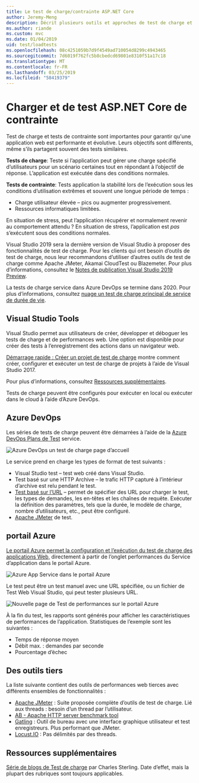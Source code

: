 ```yaml
---
title: Le test de charge/contrainte ASP.NET Core
author: Jeremy-Meng
description: Décrit plusieurs outils et approches de test de charge et de stress d’applications ASP.NET Core.
ms.author: riande
ms.custom: mvc
ms.date: 01/04/2019
uid: test/loadtests
ms.openlocfilehash: 08c4251059b7d9f4549ad710054d8299c4943465
ms.sourcegitcommit: 7d6019f762fc5b8cbedcd69801e8310f51a17c18
ms.translationtype: MT
ms.contentlocale: fr-FR
ms.lasthandoff: 03/25/2019
ms.locfileid: "58419379"
---
```

# <a name="load-and-stress-testing-aspnet-core"></a>Charger et de test ASP.NET Core de contrainte

Test de charge et tests de contrainte sont importantes pour garantir qu'une application web est performante et évolutive. Leurs objectifs sont différents, même s’ils partagent souvent des tests similaires.

**Tests de charge**: Teste si l’application peut gérer une charge spécifié d’utilisateurs pour un scénario certaines tout en répondant à l’objectif de réponse. L’application est exécutée dans des conditions normales.

**Tests de contrainte**: Tests application la stabilité lors de l’exécution sous les conditions d’utilisation extrêmes et souvent une longue période de temps :

* Charge utilisateur élevée – pics ou augmenter progressivement.
* Ressources informatiques limitées.

En situation de stress, peut l’application récupérer et normalement revenir au comportement attendu ? En situation de stress, l’application est *pas* s’exécutent sous des conditions normales.

Visual Studio 2019 sera la dernière version de Visual Studio à proposer des fonctionnalités de test de charge. Pour les clients qui ont besoin d’outils de test de charge, nous leur recommandons d’utiliser d’autres outils de test de charge comme Apache JMeter, Akamai CloudTest ou Blazemeter. Pour plus d’informations, consultez le [Notes de publication Visual Studio 2019 Preview](/visualstudio/releases/2019/release-notes-preview#test-tools).

La tests de charge service dans Azure DevOps se termine dans 2020. Pour plus d’informations, consultez [nuage un test de charge principal de service de durée de vie](https://devblogs.microsoft.com/devops/cloud-based-load-testing-service-eol/).

## <a name="visual-studio-tools"></a>Visual Studio Tools

Visual Studio permet aux utilisateurs de créer, développer et déboguer les tests de charge et de performances web. Une option est disponible pour créer des tests à l’enregistrement des actions dans un navigateur web.

[Démarrage rapide : Créer un projet de test de charge](/visualstudio/test/quickstart-create-a-load-test-project?view=vs-2017) montre comment créer, configurer et exécuter un test de charge de projets à l’aide de Visual Studio 2017.

Pour plus d’informations, consultez [Ressources supplémentaires](#add).

Tests de charge peuvent être configurés pour exécuter en local ou exécuter dans le cloud à l’aide d’Azure DevOps.

## <a name="azure-devops"></a>Azure DevOps

Les séries de tests de charge peuvent être démarrées à l’aide de la [Azure DevOps Plans de Test](/azure/devops/test/load-test/index?view=vsts) service.

![Azure DevOps un test de charge page d’accueil](./load-tests/_static/azure-devops-load-test.png)

Le service prend en charge les types de format de test suivants :

* Visual Studio test – test web créé dans Visual Studio.
* Test basé sur une HTTP Archive – le trafic HTTP capturé à l’intérieur d’archive est relu pendant le test.
* [Test basé sur l’URL](/azure/devops/test/load-test/get-started-simple-cloud-load-test?view=vsts) – permet de spécifier des URL pour charger le test, les types de demandes, les en-têtes et les chaînes de requête. Exécuter la définition des paramètres, tels que la durée, le modèle de charge, nombre d’utilisateurs, etc., peut être configuré.
* [Apache JMeter](https://jmeter.apache.org/) de test.

## <a name="azure-portal"></a>portail Azure

[Le portail Azure permet la configuration et l’exécution du test de charge des applications Web,](/azure/devops/test/load-test/app-service-web-app-performance-test?view=vsts) directement à partir de l’onglet performances du Service d’application dans le portail Azure.

![Azure App Service dans le portail Azure](./load-tests/_static/azure-appservice-perf-test.png)

Le test peut être un test manuel avec une URL spécifiée, ou un fichier de Test Web Visual Studio, qui peut tester plusieurs URL.

![Nouvelle page de Test de performances sur le portail Azure](./load-tests/_static/azure-appservice-perf-test-config.png)

À la fin du test, les rapports sont générés pour afficher les caractéristiques de performances de l’application. Statistiques de l’exemple sont les suivantes :

* Temps de réponse moyen
* Débit max. : demandes par seconde
* Pourcentage d’échec

## <a name="third-party-tools"></a>Des outils tiers

La liste suivante contient des outils de performances web tierces avec différents ensembles de fonctionnalités :

* [Apache JMeter](https://jmeter.apache.org/) : Suite proposée complète d’outils de test de charge. Lié aux threads : besoin d’un thread par l’utilisateur.
* [AB - Apache HTTP server benchmark tool](https://httpd.apache.org/docs/2.4/programs/ab.html)
* [Gatling](https://gatling.io/) : Outil de bureau avec une interface graphique utilisateur et test enregistreurs. Plus performant que JMeter.
* [Locust.IO](https://locust.io/) : Pas délimités par des threads.

<a name="add"></a>

## <a name="additional-resources"></a>Ressources supplémentaires

[Série de blogs de Test de charge](https://blogs.msdn.microsoft.com/charles_sterling/2015/06/01/load-test-series-part-i-creating-web-performance-tests-for-a-load-test/) par Charles Sterling. Date d’effet, mais la plupart des rubriques sont toujours applicables.
